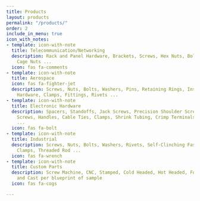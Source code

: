 ```yaml
---
title: Products
layout: products
permalink: "/products/"
order: 2
include_in_menu: true
icon_with_notes:
- template: icon-with-note
  title: Telecommunication/Networking
  description: Rack and Panel Hardware, Brackets, Screws, Hex Nuts, Bolts, Washers,
    Cage Nuts ...
  icon: fas fa-comments
- template: icon-with-note
  title: Aerospace
  icon: fas fa-fighter-jet
  description: Screws, Nuts, Bolts, Washers, Pins, Retaining Rings, Inserts, Panel
    Hardware, Clamps, Fittings, Rivets ...
- template: icon-with-note
  title: Electronic Hardware
  description: Spacers, Standoffs, Jack Screws, Precision Shoulder Screws, Captive
    Screws, Handles, Cable Ties, Clamps, Shrink Tubing, Crimp Terminals, PCB Hardware
    ...
  icon: fas fa-bolt
- template: icon-with-note
  title: Industrial
  description: Screws, Nuts, Bolts, Washers, Rivets, Self-Clinching Fasteners, Anchors,
    Clamps, Threaded Rod ...
  icon: fas fa-wrench
- template: icon-with-note
  title: Custom Parts
  description: Screw Machine, CNC, Stamped, Cold Headed, Hot Headed, Forged, Molded
    and Cast per blueprint of sample
  icon: fas fa-cogs

---
```

